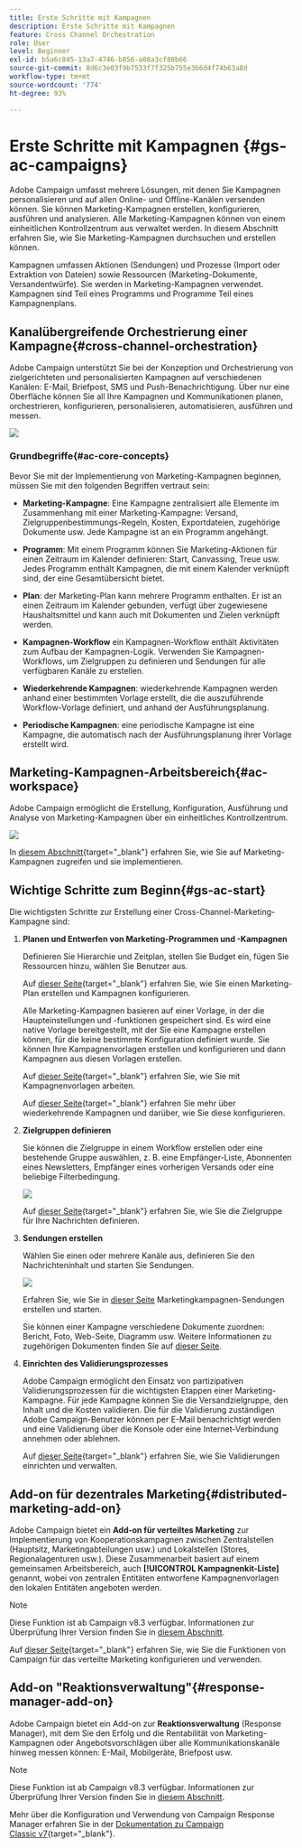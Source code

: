 ```yaml
---
title: Erste Schritte mit Kampagnen
description: Erste Schritte mit Kampagnen
feature: Cross Channel Orchestration
role: User
level: Beginner
exl-id: b5a6c845-13a7-4746-b856-a08a3cf80b66
source-git-commit: 8d6c3e03f9b7533f7f325b755e3b6d4f74b63a8d
workflow-type: tm+mt
source-wordcount: '774'
ht-degree: 93%

---
```


# Erste Schritte mit Kampagnen {#gs-ac-campaigns}

Adobe Campaign umfasst mehrere Lösungen, mit denen Sie Kampagnen personalisieren und auf allen Online- und Offline-Kanälen versenden können. Sie können Marketing-Kampagnen erstellen, konfigurieren, ausführen und analysieren. Alle Marketing-Kampagnen können von einem einheitlichen Kontrollzentrum aus verwaltet werden. In diesem Abschnitt erfahren Sie, wie Sie Marketing-Kampagnen durchsuchen und erstellen können.

Kampagnen umfassen Aktionen (Sendungen) und Prozesse (Import oder Extraktion von Dateien) sowie Ressourcen (Marketing-Dokumente, Versandentwürfe). Sie werden in Marketing-Kampagnen verwendet. Kampagnen sind Teil eines Programms und Programme Teil eines Kampagnenplans.

## Kanalübergreifende Orchestrierung einer Kampagne{#cross-channel-orchestration}

Adobe Campaign unterstützt Sie bei der Konzeption und Orchestrierung von zielgerichteten und personalisierten Kampagnen auf verschiedenen Kanälen: E-Mail, Briefpost, SMS und Push-Benachrichtigung. Über nur eine Oberfläche können Sie all Ihre Kampagnen und Kommunikationen planen, orchestrieren, konfigurieren, personalisieren, automatisieren, ausführen und messen.

![](assets/campaign-tab.png)

### Grundbegriffe{#ac-core-concepts}

Bevor Sie mit der Implementierung von Marketing-Kampagnen beginnen, müssen Sie mit den folgenden Begriffen vertraut sein:

* **Marketing-Kampagne**: Eine Kampagne zentralisiert alle Elemente im Zusammenhang mit einer Marketing-Kampagne: Versand, Zielgruppenbestimmungs-Regeln, Kosten, Exportdateien, zugehörige Dokumente usw. Jede Kampagne ist an ein Programm angehängt.

* **Programm**: Mit einem Programm können Sie Marketing-Aktionen für einen Zeitraum im Kalender definieren: Start, Canvassing, Treue usw. Jedes Programm enthält Kampagnen, die mit einem Kalender verknüpft sind, der eine Gesamtübersicht bietet.

* **Plan**: der Marketing-Plan kann mehrere Programm enthalten. Er ist an einen Zeitraum im Kalender gebunden, verfügt über zugewiesene Haushaltsmittel und kann auch mit Dokumenten und Zielen verknüpft werden.

* **Kampagnen-Workflow** ein Kampagnen-Workflow enthält Aktivitäten zum Aufbau der Kampagnen-Logik. Verwenden Sie Kampagnen-Workflows, um Zielgruppen zu definieren und Sendungen für alle verfügbaren Kanäle zu erstellen.

* **Wiederkehrende Kampagnen**: wiederkehrende Kampagnen werden anhand einer bestimmten Vorlage erstellt, die die auszuführende Workflow-Vorlage definiert, und anhand der Ausführungsplanung.

* **Periodische Kampagnen**: eine periodische Kampagne ist eine Kampagne, die automatisch nach der Ausführungsplanung ihrer Vorlage erstellt wird.

## Marketing-Kampagnen-Arbeitsbereich{#ac-workspace}

Adobe Campaign ermöglicht die Erstellung, Konfiguration, Ausführung und Analyse von Marketing-Kampagnen über ein einheitliches Kontrollzentrum.

![](assets/calendar.png)

In [diesem Abschnitt](https://experienceleague.adobe.com/docs/campaign/automation/campaign-orchestration/set-up-campaigns.html?lang=de){target="_blank"} erfahren Sie, wie Sie auf Marketing-Kampagnen zugreifen und sie implementieren.

## Wichtige Schritte zum Beginn{#gs-ac-start}

Die wichtigsten Schritte zur Erstellung einer Cross-Channel-Marketing-Kampagne sind:

1. **Planen und Entwerfen von Marketing-Programmen und -Kampagnen**

   Definieren Sie Hierarchie und Zeitplan, stellen Sie Budget ein, fügen Sie Ressourcen hinzu, wählen Sie Benutzer aus.

   Auf [dieser Seite](https://experienceleague.adobe.com/docs/campaign/automation/campaign-orchestration/marketing-campaign-create.html?lang=de){target="_blank"} erfahren Sie, wie Sie einen Marketing-Plan erstellen und Kampagnen konfigurieren.

   Alle Marketing-Kampagnen basieren auf einer Vorlage, in der die Haupteinstellungen und -funktionen gespeichert sind. Es wird eine native Vorlage bereitgestellt, mit der Sie eine Kampagne erstellen können, für die keine bestimmte Konfiguration definiert wurde. Sie können Ihre Kampagnenvorlagen erstellen und konfigurieren und dann Kampagnen aus diesen Vorlagen erstellen.

   Auf [dieser Seite](https://experienceleague.adobe.com/docs/campaign/automation/campaign-orchestration/marketing-campaign-templates.html?lang=de){target="_blank"} erfahren Sie, wie Sie mit Kampagnenvorlagen arbeiten.

   Auf [dieser Seite](https://experienceleague.adobe.com/docs/campaign/automation/campaign-orchestration/recurring-periodic-campaigns.html?lang=de){target="_blank"} erfahren Sie mehr über wiederkehrende Kampagnen und darüber, wie Sie diese konfigurieren.

1. **Zielgruppen definieren**

   Sie können die Zielgruppe in einem Workflow erstellen oder eine bestehende Gruppe auswählen, z. B. eine Empfänger-Liste, Abonnenten eines Newsletters, Empfänger eines vorherigen Versands oder eine beliebige Filterbedingung.

   ![](assets/campaign-wf.png)

   Auf [dieser Seite](https://experienceleague.adobe.com/docs/campaign/automation/campaign-orchestration/marketing-campaign-target.html?lang=de){target="_blank"} erfahren Sie, wie Sie die Zielgruppe für Ihre Nachrichten definieren.

1. **Sendungen erstellen**

   Wählen Sie einen oder mehrere Kanäle aus, definieren Sie den Nachrichteninhalt und starten Sie Sendungen.

   ![](assets/campaign-dashboard.png)

   Erfahren Sie, wie Sie in [dieser Seite](../../automation/campaigns/marketing-campaign-deliveries.md) Marketingkampagnen-Sendungen erstellen und starten.

   Sie können einer Kampagne verschiedene Dokumente zuordnen: Bericht, Foto, Web-Seite, Diagramm usw. Weitere Informationen zu zugehörigen Dokumenten finden Sie auf [dieser Seite](../../automation/campaigns/marketing-campaign-assets.md).

1. **Einrichten des Validierungsprozesses**

   Adobe Campaign ermöglicht den Einsatz von partizipativen Validierungsprozessen für die wichtigsten Etappen einer Marketing-Kampagne. Für jede Kampagne können Sie die Versandzielgruppe, den Inhalt und die Kosten validieren. Die für die Validierung zuständigen Adobe Campaign-Benutzer können per E-Mail benachrichtigt werden und eine Validierung über die Konsole oder eine Internet-Verbindung annehmen oder ablehnen.

   Auf [dieser Seite](https://experienceleague.adobe.com/docs/campaign/automation/campaign-orchestration/marketing-campaign-approval.html?lang=de#campaign-orchestration){target="_blank"} erfahren Sie, wie Sie Validierungen einrichten und verwalten.


## Add-on für dezentrales Marketing{#distributed-marketing-add-on}

Adobe Campaign bietet ein **Add-on für verteiltes Marketing** zur Implementierung von Kooperationskampagnen zwischen Zentralstellen (Hauptsitz, Marketingabteilungen usw.) und Lokalstellen (Stores, Regionalagenturen usw.). Diese Zusammenarbeit basiert auf einem gemeinsamen Arbeitsbereich, auch **[!UICONTROL Kampagnenkit-Liste]** genannt, wobei von zentralen Entitäten entworfene Kampagnenvorlagen den lokalen Entitäten angeboten werden.

>[!NOTE]
>
>Diese Funktion ist ab Campaign v8.3 verfügbar. Informationen zur Überprüfung Ihrer Version finden Sie in [diesem Abschnitt](compatibility-matrix.md#how-to-check-your-campaign-version-and-buildversion).

Auf [dieser Seite](https://experienceleague.adobe.com/docs/campaign/automation/distributed-marketing/about-distributed-marketing.html?lang=de){target="_blank"} erfahren Sie, wie Sie die Funktionen von Campaign für das verteilte Marketing konfigurieren und verwenden.

## Add-on &quot;Reaktionsverwaltung&quot;{#response-manager-add-on}

Adobe Campaign bietet ein Add-on zur **Reaktionsverwaltung** (Response Manager), mit dem Sie den Erfolg und die Rentabilität von Marketing-Kampagnen oder Angebotsvorschlägen über alle Kommunikationskanäle hinweg messen können: E-Mail, Mobilgeräte, Briefpost usw.

>[!NOTE]
>
>Diese Funktion ist ab Campaign v8.3 verfügbar. Informationen zur Überprüfung Ihrer Version finden Sie in [diesem Abschnitt](compatibility-matrix.md#how-to-check-your-campaign-version-and-buildversion).

[](../assets/do-not-localize/book.png) Mehr über die Konfiguration und Verwendung von Campaign Response Manager erfahren Sie in der [Dokumentation zu Campaign Classic v7](https://experienceleague.adobe.com/docs/campaign-classic/using/response-manager/about-response-manager.html?lang=de){target="_blank"}.
